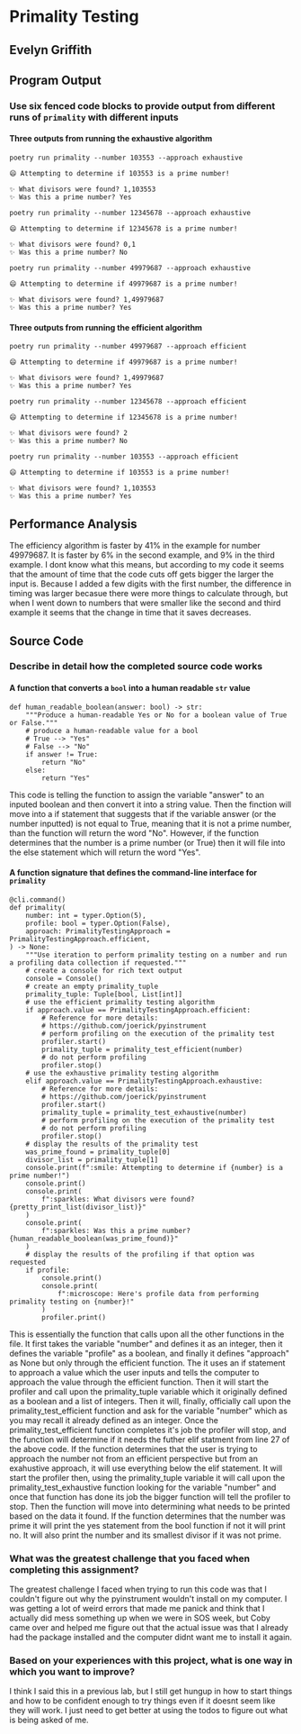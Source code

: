# Primality Testing

## Evelyn Griffith

## Program Output

### Use six fenced code blocks to provide output from different runs of `primality` with different inputs

#### Three outputs from running the exhaustive algorithm

`poetry run primality --number 103553 --approach exhaustive`
```
😄 Attempting to determine if 103553 is a prime number!

✨ What divisors were found? 1,103553
✨ Was this a prime number? Yes
```

`poetry run primality --number 12345678 --approach exhaustive`
```
😄 Attempting to determine if 12345678 is a prime number!

✨ What divisors were found? 0,1
✨ Was this a prime number? No
```

`poetry run primality --number 49979687 --approach exhaustive`

```
😄 Attempting to determine if 49979687 is a prime number!

✨ What divisors were found? 1,49979687
✨ Was this a prime number? Yes
```

#### Three outputs from running the efficient algorithm

`poetry run primality --number 49979687 --approach efficient`

```
😄 Attempting to determine if 49979687 is a prime number!

✨ What divisors were found? 1,49979687
✨ Was this a prime number? Yes
```

`poetry run primality --number 12345678 --approach efficient`

```
😄 Attempting to determine if 12345678 is a prime number!

✨ What divisors were found? 2
✨ Was this a prime number? No
```

`poetry run primality --number 103553 --approach efficient`
```
😄 Attempting to determine if 103553 is a prime number!

✨ What divisors were found? 1,103553
✨ Was this a prime number? Yes
```

## Performance Analysis

The efficiency algorithm is faster by 41% in the example for number 49979687. It is faster by 6% in the second example, and 9% in the third example. I dont know what this means, but according to my code it seems that the amount of time that the code cuts off gets bigger the larger the input is. Because I added a few digits with the first number, the difference in timing was larger becasue there were more things to calculate through, but when I went down to numbers that were smaller like the second and third example it seems that the change in time that it saves decreases.

## Source Code

### Describe in detail how the completed source code works

#### A function that converts a `bool` into a human readable `str` value

```
def human_readable_boolean(answer: bool) -> str:
    """Produce a human-readable Yes or No for a boolean value of True or False."""
    # produce a human-readable value for a bool
    # True --> "Yes"
    # False --> "No"
    if answer != True:
        return "No"
    else:
        return "Yes"
```

This code is telling the function to assign the variable "answer" to an inputed boolean and then convert it into a string value. Then the finction will move into a if statement that suggests that if the variable answer (or the number inputted) is not equal to True, meaning that it is not a prime number, than the function will return the word "No". However, if the function determines that the number is a prime number (or True) then it will file into the else statement which will return the word "Yes".

#### A function signature that defines the command-line interface for `primality`

```
@cli.command()
def primality(
    number: int = typer.Option(5),
    profile: bool = typer.Option(False),
    approach: PrimalityTestingApproach = PrimalityTestingApproach.efficient,
) -> None:
    """Use iteration to perform primality testing on a number and run a profiling data collection if requested."""
    # create a console for rich text output
    console = Console()
    # create an empty primality_tuple
    primality_tuple: Tuple[bool, List[int]]
    # use the efficient primality testing algorithm
    if approach.value == PrimalityTestingApproach.efficient:
        # Reference for more details:
        # https://github.com/joerick/pyinstrument
        # perform profiling on the execution of the primality test
        profiler.start()
        primality_tuple = primality_test_efficient(number)
        # do not perform profiling
        profiler.stop()
    # use the exhaustive primality testing algorithm
    elif approach.value == PrimalityTestingApproach.exhaustive:
        # Reference for more details:
        # https://github.com/joerick/pyinstrument
        profiler.start()
        primality_tuple = primality_test_exhaustive(number)
        # perform profiling on the execution of the primality test
        # do not perform profiling
        profiler.stop()
    # display the results of the primality test
    was_prime_found = primality_tuple[0]
    divisor_list = primality_tuple[1]
    console.print(f":smile: Attempting to determine if {number} is a prime number!")
    console.print()
    console.print(
        f":sparkles: What divisors were found? {pretty_print_list(divisor_list)}"
    )
    console.print(
        f":sparkles: Was this a prime number? {human_readable_boolean(was_prime_found)}"
    )
    # display the results of the profiling if that option was requested
    if profile:
        console.print()
        console.print(
            f":microscope: Here's profile data from performing primality testing on {number}!"
        )
        profiler.print()
```

This is essentially the function that calls upon all the other functions in the file. It first takes the variable "number" and defines it as an integer, then it defines the variable "profile" as a boolean, and finally it defines "approach" as None but only through the efficient function. The it uses an if statement to approach a value which the user inputs and tells the computer to approach the value through the efficient function. Then it will start the profiler and call upon the primality_tuple variable which it originally defined as a boolean and a list of integers. Then it will, finally, officially call upon the primality_test_efficient function and ask for the variable "number" which as you may recall it already defined as an integer. Once the primality_test_efficient function completes it's job the profiler will stop, and the function will determine if it needs the futher elif statment from line 27 of the above code.
If the function determines that the user is trying to approach the number not from an efficient perspective but from an exahustive approach, it will use everything below the elif statement. It will start the profiler then, using the primality_tuple variable it will call upon the primality_test_exhaustive function looking for the variable "number" and once that function has done its job the bigger function will tell the profiler to stop.
Then the function will move into determining what needs to be printed based on the data it found. If the function determines that the number was prime it will print the yes statement from the bool function if not it will print no. It will also print the number and its smallest divisor if it was not prime.

### What was the greatest challenge that you faced when completing this assignment?

The greatest challenge I faced when trying to run this code was that I couldn't figure out why the pyinstrument wouldn't install on my computer. I was getting a lot of weird errors that made me panick and think that I actually did mess something up when we were in SOS week, but Coby came over and helped me figure out that the actual issue was that I already had the package installed and the computer didnt want me to install it again.

### Based on your experiences with this project, what is one way in which you want to improve?

I think I said this in a previous lab, but I still get hungup in how to start things and how to be confident enough to try things even if it doesnt seem like they will work. I just need to get better at using the todos to figure out what is being asked of me.
